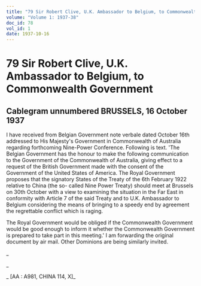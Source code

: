```yaml
---
title: "79 Sir Robert Clive, U.K. Ambassador to Belgium, to Commonwealth Government"
volume: "Volume 1: 1937-38"
doc_id: 78
vol_id: 1
date: 1937-10-16
---
```


# 79 Sir Robert Clive, U.K. Ambassador to Belgium, to Commonwealth Government

## Cablegram unnumbered BRUSSELS, 16 October 1937

I have received from Belgian Government note verbale dated October 16th addressed to His Majesty's Government in Commonwealth of Australia regarding forthcoming Nine-Power Conference. Following is text. 'The Belgian Government has the honour to make the following communication to the Government of the Commonwealth of Australia, giving effect to a request of the British Government made with the consent of the Government of the United States of America. The Royal Government proposes that the signatory States of the Treaty of the 6th February 1922 relative to China (the so- called Nine Power Treaty) should meet at Brussels on 30th October with a view to examining the situation in the Far East in conformity with Article 7 of the said Treaty and to U.K. Ambassador to Belgium considering the means of bringing to a speedy end by agreement the regrettable conflict which is raging.

The Royal Government would be obliged if the Commonwealth Government would be good enough to inform it whether the Commonwealth Government is prepared to take part in this meeting.' I am forwarding the original document by air mail. Other Dominions are being similarly invited.

_

_

_ [AA : A981, CHINA 114, X]_
